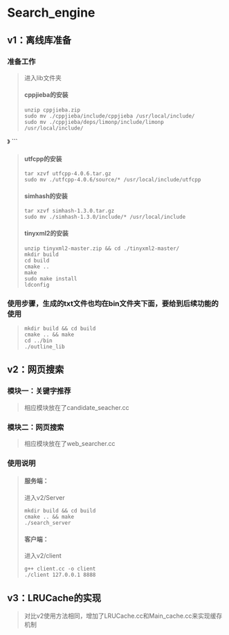 # Search_engine
## v1：离线库准备
### 准备工作
> 进入lib文件夹
> #### cppjieba的安装
>  ```shell
>  unzip cppjieba.zip  
>  sudo mv ./cppjieba/include/cppjieba /usr/local/include/
>  sudo mv ./cppjieba/deps/limonp/include/limonp /usr/local/include/
》 ```
> #### utfcpp的安装
> ```shell
> tar xzvf utfcpp-4.0.6.tar.gz 
> sudo mv ./utfcpp-4.0.6/source/* /usr/local/include/utfcpp
> ```
> #### simhash的安装
> ```shell
> tar xzvf simhash-1.3.0.tar.gz
> sudo mv ./simhash-1.3.0/include/* /usr/local/include
> ```
> #### tinyxml2的安装
> ```shell
> unzip tinyxml2-master.zip && cd ./tinyxml2-master/
> mkdir build
> cd build
> cmake ..
> make
> sudo make install
> ldconfig
> ```
### 使用步骤，生成的txt文件也均在bin文件夹下面，要给到后续功能的使用
> ```shell
> mkdir build && cd build
> cmake .. && make
> cd ../bin
> ./outline_lib
> ```

## v2：网页搜索
### 模块一：关键字推荐
> 相应模块放在了candidate_seacher.cc
### 模块二：网页搜索
> 相应模块放在了web_searcher.cc
### 使用说明
> #### 服务端：
> 进入v2/Server
> ```shell
> mkdir build && cd build
> cmake .. && make
> ./search_server
> ```
> #### 客户端：
> 进入v2/client
> ```shell
> g++ client.cc -o client
> ./client 127.0.0.1 8888
> ```

## v3：LRUCache的实现
> 对比v2使用方法相同，增加了LRUCache.cc和Main_cache.cc来实现缓存机制